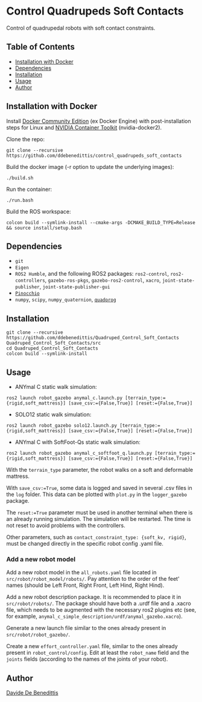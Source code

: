 # Control Quadrupeds Soft Contacts

Control of quadrupedal robots with soft contact constraints.


## Table of Contents

- [Installation with Docker](#installation-with-docker)
- [Dependencies](#dependencies)
- [Installation](#installation)
- [Usage](#usage)
- [Author](#author)


## Installation with Docker

Install [Docker Community Edition](https://docs.docker.com/engine/install/ubuntu/) (ex Docker Engine) with post-installation steps for Linux and [NVIDIA Container Toolkit](https://docs.nvidia.com/datacenter/cloud-native/container-toolkit/install-guide.html) (nvidia-docker2).

Clone the repo:
```shell
git clone --recursive https://github.com/ddebenedittis/control_quadrupeds_soft_contacts
```
Build the docker image (-r option to update the underlying images):
```shell
./build.sh
```
Run the container:
```shell
./run.bash
```
Build the ROS workspace:
```shell
colcon build --symlink-install --cmake-args -DCMAKE_BUILD_TYPE=Release && source install/setup.bash
```


## Dependencies

- `git`
- `Eigen`
- `ROS2 Humble`, and the following ROS2 packages: `ros2-control`, `ros2-controllers`, `gazebo-ros-pkgs`, `gazebo-ros2-control`, `xacro`, `joint-state-publisher`, `joint-state-publisher-gui`
- [`Pinocchio`](https://github.com/stack-of-tasks/pinocchio)
- `numpy`, `scipy`, `numpy_quaternion`, [`quadprog`](https://github.com/quadprog/quadprog)


## Installation

```shell
git clone --recursive https://github.com/ddebenedittis/Quadruped_Control_Soft_Contacts Quadruped_Control_Soft_Contacts/src
cd Quadruped_Control_Soft_Contacts
colcon build --symlink-install
```


## Usage

- ANYmal C static walk simulation:
```shell
ros2 launch robot_gazebo anymal_c.launch.py [terrain_type:={rigid,soft_mattress}] [save_csv:={False,True}] [reset:={False,True}]
```
- SOLO12 static walk simulation:
```shell
ros2 launch robot_gazebo solo12.launch.py [terrain_type:={rigid,soft_mattress}] [save_csv:={False,True}] [reset:={False,True}]
```
- ANYmal C with SoftFoot-Qs static walk simulation:
```shell
ros2 launch robot_gazebo anymal_c_softfoot_q.launch.py [terrain_type:={rigid,soft_mattress}] [save_csv:={False,True}] [reset:={False,True}]
```

With the `terrain_type` parameter, the robot walks on a soft and deformable mattress.

With `save_csv:=True`, some data is logged and saved in several .csv files in the `log` folder. This data can be plotted with `plot.py` in the `logger_gazebo` package.

The `reset:=True` parameter must be used in another terminal when there is an already running simulation. The simulation will be restarted. The time is not reset to avoid problems with the controllers.

Other parameters, such as `contact_constraint_type: {soft_kv, rigid}`, must be changed directly in the specific robot config .yaml file.


### Add a new robot model

Add a new robot model in the `all_robots.yaml` file located in `src/robot/robot_model/robots/`. Pay attention to the order of the feet' names (should be Left Front, Right Front, Left Hind, Right Hind).

Add a new robot description package. It is recommended to place it in `src/robot/robots/`. The package should have both a .urdf file and a .xacro file, which needs to be augmented with the necessary ros2 plugins etc (see, for example, `anymal_c_simple_description/urdf/anymal_gazebo.xacro`).

Generate a new launch file similar to the ones already present in `src/robot/robot_gazebo/`.

Create a new `effort_controller.yaml` file, similar to the ones already present in `robot_control/config`. Edit at least the `robot_name` field and the `joints` fields (according to the names of the joints of your robot).


## Author

[Davide De Benedittis](https://3.bp.blogspot.com/-xvFfjYBPegM/VvFp02nHUjI/AAAAAAAAIoc/Mysj-ESrXPQFQI_yOJFQQz2kwZuIQiAKA/s1600/He-Man.png)